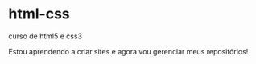 # html-css
 curso de html5 e css3

Estou aprendendo a criar sites e agora vou gerenciar meus repositórios!
